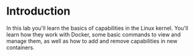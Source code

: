 # Introduction

In this lab you'll learn the basics of capabilities in the Linux kernel. You'll learn how they work with Docker, some basic commands to view and manage them, as well as how to add and remove capabilities in new containers.
